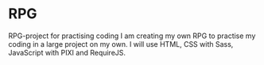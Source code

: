 # RPG
RPG-project for practising coding
I am creating my own RPG to practise my coding in a large project on my own.
I will use HTML, CSS with Sass, JavaScript with PIXI and RequireJS.
